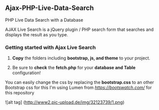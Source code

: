 ## Ajax-PHP-Live-Data-Search
PHP Live Data Search with a Database

AJAX Live Search is a jQuery plugin / PHP search form that searches and displays the result as you type.

### Getting started with Ajax Live Search

1. **Copy** the folders including **bootstrap, js, and theme** to your project.

2. Be sure to **check** the **fetch.php** for your **database and Table** configuration!

You can easily change the css by replacing the **bootstrap.css** to an other Bootstrap css for this I'm using Lumen from *https://bootswatch.com/* for this repository

![alt tag] (http://www2.pic-upload.de/img/32123739/1.png)
